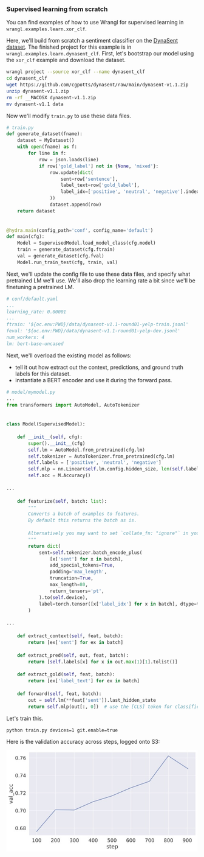 ### Supervised learning from scratch

You can find examples of how to use Wrangl for supervised learning in `wrangl.examples.learn.xor_clf`.

Here, we'll build from scratch a sentiment classifier on the [DynaSent dataset](https://github.com/cgpotts/dynasent).
The finished project for this example is in `wrangl.examples.learn.dynasent_clf`.
First, let's bootstrap our model using the `xor_clf` example and download the dataset.

```bash
wrangl project --source xor_clf --name dynasent_clf
cd dynasent_clf
wget https://github.com/cgpotts/dynasent/raw/main/dynasent-v1.1.zip
unzip dynasent-v1.1.zip
rm -rf __MACOSX dynasent-v1.1.zip
mv dynasent-v1.1 data
```

Now we'll modify `train.py` to use these data files.

```python
# train.py
def generate_dataset(fname):
    dataset = MyDataset()
    with open(fname) as f:
        for line in f:
            row = json.loads(line)
            if row['gold_label'] not in {None, 'mixed'}:
                row.update(dict(
                    sent=row['sentence'],
                    label_text=row['gold_label'],
                    label_idx=['positive', 'neutral', 'negative'].index(row['gold_label'])
                ))
                dataset.append(row)
    return dataset


@hydra.main(config_path='conf', config_name='default')
def main(cfg):
    Model = SupervisedModel.load_model_class(cfg.model)
    train = generate_dataset(cfg.ftrain)
    val = generate_dataset(cfg.fval)
    Model.run_train_test(cfg, train, val)
```

Next, we'll update the config file to use these data files, and specify what pretrained LM we'll use.
We'll also drop the learning rate a bit since we'll be finetuning a pretrained LM.

```yaml
# conf/default.yaml
...
learning_rate: 0.00001
...
ftrain: '${oc.env:PWD}/data/dynasent-v1.1-round01-yelp-train.jsonl'
feval: '${oc.env:PWD}/data/dynasent-v1.1-round01-yelp-dev.jsonl'
num_workers: 4
lm: bert-base-uncased
```

Next, we'll overload the existing model as follows:
- tell it out how extract out the context, predictions, and ground truth labels for this dataset.
- instantiate a BERT encoder and use it during the forward pass.

```python
# model/mymodel.py
...
from transformers import AutoModel, AutoTokenizer


class Model(SupervisedModel):

    def __init__(self, cfg):
        super().__init__(cfg)
        self.lm = AutoModel.from_pretrained(cfg.lm)
        self.tokenizer = AutoTokenizer.from_pretrained(cfg.lm)
        self.labels = ['positive', 'neutral', 'negative']
        self.mlp = nn.Linear(self.lm.config.hidden_size, len(self.labels))
        self.acc = M.Accuracy()

...

    def featurize(self, batch: list):
        """
        Converts a batch of examples to features.
        By default this returns the batch as is.

        Alternatively you may want to set `collate_fn: "ignore"` in your config and use `featurize` to convert raw examples into features.
        """
        return dict(
            sent=self.tokenizer.batch_encode_plus(
                [x['sent'] for x in batch],
                add_special_tokens=True,
                padding='max_length',
                truncation=True,
                max_length=80,
                return_tensors='pt',
            ).to(self.device),
            label=torch.tensor([x['label_idx'] for x in batch], dtype=torch.long, device=self.device),
        )

...

    def extract_context(self, feat, batch):
        return [ex['sent'] for ex in batch]

    def extract_pred(self, out, feat, batch):
        return [self.labels[x] for x in out.max(1)[1].tolist()]

    def extract_gold(self, feat, batch):
        return [ex['label_text'] for ex in batch]

    def forward(self, feat, batch):
        out = self.lm(**feat['sent']).last_hidden_state
        return self.mlp(out[:, 0])  # use the [CLS] token for classification
```

Let's train this.

```bash
python train.py devices=1 git.enable=true
```

Here is the validation accuracy across steps, logged onto S3:

![validation curve](https://github.com/r2llab/wrangl/raw/main/wrangl/examples/learn/dynasent_clf/static/step_vs_val_acc.jpg)
